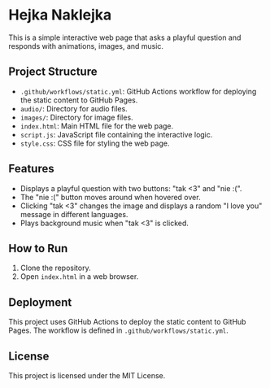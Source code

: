 # Hejka Naklejka

This is a simple interactive web page that asks a playful question and responds with animations, images, and music.

## Project Structure

- `.github/workflows/static.yml`: GitHub Actions workflow for deploying the static content to GitHub Pages.
- `audio/`: Directory for audio files.
- `images/`: Directory for image files.
- `index.html`: Main HTML file for the web page.
- `script.js`: JavaScript file containing the interactive logic.
- `style.css`: CSS file for styling the web page.

## Features

- Displays a playful question with two buttons: "tak <3" and "nie :(".
- The "nie :(" button moves around when hovered over.
- Clicking "tak <3" changes the image and displays a random "I love you" message in different languages.
- Plays background music when "tak <3" is clicked.

## How to Run

1. Clone the repository.
2. Open `index.html` in a web browser.

## Deployment

This project uses GitHub Actions to deploy the static content to GitHub Pages. The workflow is defined in `.github/workflows/static.yml`.

## License

This project is licensed under the MIT License.
